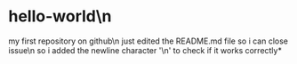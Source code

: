 # hello-world\n
my first repository on github\n
just edited the README.md file so i can close issue\n
so i added the newline character '\n' to check if it works correctly*
